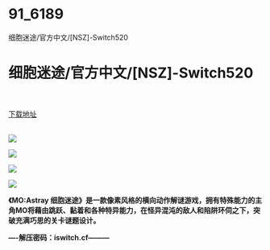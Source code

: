 # 91_6189
细胞迷途/官方中文/[NSZ]-Switch520
# 细胞迷途/官方中文/[NSZ]-Switch520
 <br/></br>
[下载地址](https://www.switch520.cc/article/6189 "下载地址")
<br/></br>

<p><span><strong><img src="https://www.switch520.cc/muke_img/upload_art_editor_20200922-1_d2b194224c3016beec53c16bd1152bfe.jpg"></strong></span></p>
<p><span><strong><img src="https://www.switch520.cc/muke_img/upload_art_editor_20200922-1_f387f1f8c6df9eeaa51e77663683185d.jpg"></strong></span></p>
<p><span><strong><img src="https://www.switch520.cc/muke_img/upload_art_editor_20200922-1_508017f68bc58212fa993ed093c1b6c3.jpg"></strong></span></p>
<p><span><strong><img src="https://www.switch520.cc/muke_img/upload_art_editor_20200922-1_bafa60667c2f42e945c62e485cadd996.jpg"></strong></span></p>
<p></p>
<p><span><strong>《MO:Astray 细胞迷途》是一款像素风格的横向动作解谜游戏，拥有特殊能力的主角MO将藉由跳跃、黏着和各种特异能力，在怪异混沌的敌人和陷阱环伺之下，突破充满巧思的关卡谜题设计。</strong></span></p>
<p><span><strong>—-解压密码：iswitch.cf———</strong></span></p>
